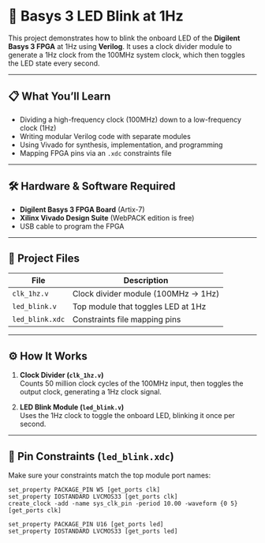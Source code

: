 # 🔦 Basys 3 LED Blink at 1Hz

This project demonstrates how to blink the onboard LED of the **Digilent Basys 3 FPGA** at 1Hz using **Verilog**. It uses a clock divider module to generate a 1Hz clock from the 100MHz system clock, which then toggles the LED state every second.

---

## 📋 What You’ll Learn
- Dividing a high-frequency clock (100MHz) down to a low-frequency clock (1Hz)
- Writing modular Verilog code with separate modules
- Using Vivado for synthesis, implementation, and programming
- Mapping FPGA pins via an `.xdc` constraints file

---

## 🛠️ Hardware & Software Required
- **Digilent Basys 3 FPGA Board** (Artix-7)
- **Xilinx Vivado Design Suite** (WebPACK edition is free)
- USB cable to program the FPGA

---

## 📂 Project Files

| File           | Description                            |
| -------------- | ----------------------------------   |
| `clk_1hz.v`    | Clock divider module (100MHz → 1Hz)  |
| `led_blink.v`  | Top module that toggles LED at 1Hz   |
| `led_blink.xdc`| Constraints file mapping pins        |

---

## ⚙️ How It Works

1. **Clock Divider (`clk_1hz.v`)**  
   Counts 50 million clock cycles of the 100MHz input, then toggles the output clock, generating a 1Hz clock signal.

2. **LED Blink Module (`led_blink.v`)**  
   Uses the 1Hz clock to toggle the onboard LED, blinking it once per second.

---

## 🎯 Pin Constraints (`led_blink.xdc`)

Make sure your constraints match the top module port names:

```xdc
set_property PACKAGE_PIN W5 [get_ports clk]
set_property IOSTANDARD LVCMOS33 [get_ports clk]
create_clock -add -name sys_clk_pin -period 10.00 -waveform {0 5} [get_ports clk]

set_property PACKAGE_PIN U16 [get_ports led]
set_property IOSTANDARD LVCMOS33 [get_ports led]
